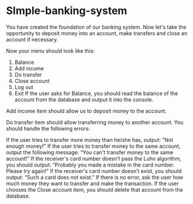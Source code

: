 # SImple-banking-system
You have created the foundation of our banking system. Now let's take the opportunity to deposit money into an account, make transfers and close an account if necessary.

Now your menu should look like this:

1. Balance
2. Add income
3. Do transfer
4. Close account
5. Log out
0. Exit
If the user asks for Balance, you should read the balance of the account from the database and output it into the console.

Add income item should allow us to deposit money to the account.

Do transfer item should allow transferring money to another account. You should handle the following errors:

If the user tries to transfer more money than he/she has, output: "Not enough money!"
If the user tries to transfer money to the same account, output the following message: “You can't transfer money to the same account!”
If the receiver's card number doesn’t pass the Luhn algorithm, you should output: “Probably you made a mistake in the card number. Please try again!”
If the receiver's card number doesn’t exist, you should output: “Such a card does not exist.”
If there is no error, ask the user how much money they want to transfer and make the transaction.
If the user chooses the Close account item, you should delete that account from the database.
